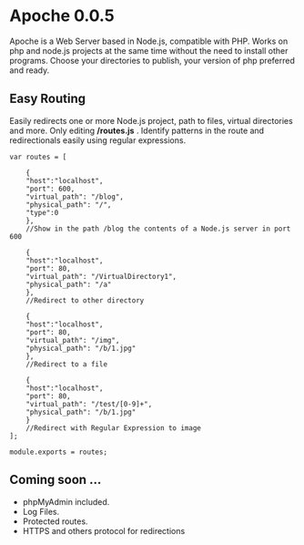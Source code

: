 # Apoche 0.0.5
Apoche is a Web Server based in Node.js, compatible with PHP.
Works on php and node.js projects at the same time without the need to install other programs. Choose your directories to publish, your version of php preferred and ready.

## Easy Routing
Easily redirects one or more Node.js project, path to files, virtual directories and more. Only editing **/routes.js** .
Identify patterns in the route and redirectionals easily using regular expressions.

```
var routes = [

	{
	"host":"localhost",
	"port": 600,
	"virtual_path": "/blog",
	"physical_path": "/",
	"type":0
	},
	//Show in the path /blog the contents of a Node.js server in port 600

	{
	"host":"localhost",
	"port": 80,
	"virtual_path": "/VirtualDirectory1",
	"physical_path": "/a"
	},
	//Redirect to other directory

	{
	"host":"localhost",
	"port": 80,
	"virtual_path": "/img",
	"physical_path": "/b/1.jpg"
	},
	//Redirect to a file

	{
	"host":"localhost",
	"port": 80,
	"virtual_path": "/test/[0-9]+",
	"physical_path": "/b/1.jpg"
	}
	//Redirect with Regular Expression to image
];

module.exports = routes;
```
## Coming soon ...
* phpMyAdmin included.
* Log Files.
* Protected routes.
* HTTPS and others protocol for redirections